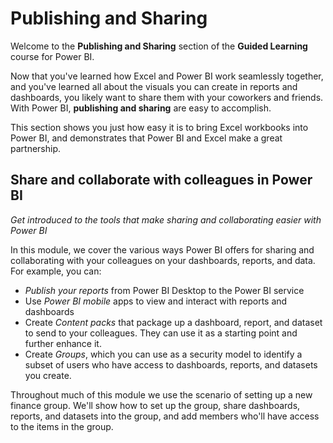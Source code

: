 <properties
   pageTitle="Introduction to Content Packs, Security, and Groups"
   description="These tools make sharing and collaborating easy"
   services="powerbi"
   documentationCenter=""
   authors="davidiseminger"
   manager="mblythe"
   editor=""
   tags=""
   featuredVideoId="HlN7o6BvIE4"
   featuredVideoThumb=""
   courseDuration="2m"/>

<tags
   ms.service="powerbi"
   ms.devlang="NA"
   ms.topic="article"
   ms.tgt_pltfrm="NA"
   ms.workload="powerbi"
   ms.date="02/29/2016"
   ms.author="v-jescoo"/>

# Publishing and Sharing

Welcome to the **Publishing and Sharing** section of the **Guided Learning** course for Power BI.

Now that you've learned how Excel and Power BI work seamlessly together, and you've learned all about the visuals you can create in reports and dashboards, you likely want to share them with your coworkers and friends. With Power BI, **publishing and sharing** are easy to accomplish.

This section shows you just how easy it is to bring Excel workbooks into Power BI, and demonstrates that Power BI and Excel make a great partnership.

## Share and collaborate with colleagues in Power BI

*Get introduced to the tools that make sharing and collaborating easier with Power BI*

In this module, we cover the various ways Power BI offers for sharing and collaborating with your colleagues on your dashboards, reports, and data. For example, you can:

-   *Publish your reports* from Power BI Desktop to the Power BI service
-   Use *Power BI mobile* apps to view and interact with reports and dashboards
-   Create *Content packs* that package up a dashboard, report, and dataset to send to your colleagues. They can use it as a starting point and further enhance it.
-   Create *Groups*, which you can use as a security model to identify a subset of users who have access to dashboards, reports, and datasets you create.

Throughout much of this module we use the scenario of setting up a new finance group. We'll show how to set up the group, share dashboards, reports, and datasets into the group, and add members who'll have access to the items in the group.
